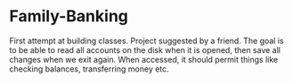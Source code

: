 # Family-Banking
First attempt at building classes. Project suggested by a friend. The goal is to be able to read all accounts on the disk when it is opened, then save all changes when we exit again. When accessed, it should permit things like checking balances, transferring money etc.
